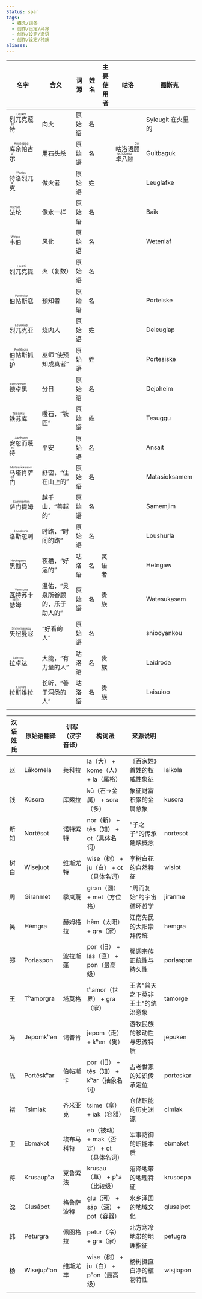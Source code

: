 ```yaml
---
Status: spar
tags:
  - 概念/词条
  - 创作/设定/异界
  - 创作/设定/造语
  - 创作/设定/种族
aliases:
---
```


| 名字                                         | 含义                | 词源  | 姓名  | 主要使用者 | 咕洛                                      | 图斯克           |
| ------------------------------------------ | ----------------- | --- | --- | ----- | --------------------------------------- | ------------- |
| <ruby>烈兀克蔑特<rt>Leukmet</rt></ruby>         | 向火                | 原始语 | 名   |       |                                         | Syleugit 在火里的 |
| <ruby>库佘帕古尔<rt>Kuuśepagur</rt></ruby>      | 用石头杀              | 原始语 | 名   |       | 咕洛语<ruby>顾卓八顾<rt>Guuchobagu</rt></ruby> | Guitbaguk     |
| <ruby>特洛烈兀克<rt>Tʰroleuk</rt></ruby>        | 做火者               | 原始语 | 姓   |       |                                         | Leuglafke     |
| <ruby>法坨<rt>Vatʰom</rt></ruby>             | 像水一样              | 原始语 | 名   |       |                                         | Baik          |
| <ruby>韦伯<rt>Wetpo</rt></ruby>              | 风化                | 原始语 | 名   |       |                                         | Wetenlaf      |
| <ruby>烈兀克提<rt>Leukti</rt></ruby>           | 火（复数）             | 原始语 | 名   |       |                                         |               |
| <ruby>伯帖斯寇<rt>Portēsko</rt></ruby>         | 预知者               | 原始语 | 名   |       |                                         | Porteiske     |
| <ruby>烈兀克亚<rt>Leukkiap</rt></ruby>         | 烧肉人               | 原始语 | 姓   |       |                                         | Deleugiap     |
| <ruby>伯帖斯抓护<rt>Portēsdrahū</rt></ruby>     | 巫师“使预知成真者”        | 原始语 | 姓   |       |                                         | Portesiske    |
| <ruby>德卓黑<rt>Detshohem</rt></ruby>         | 分日                | 原始语 | 名   |       |                                         | Dejoheim      |
| <ruby>铁苏库<rt>Teesuku</rt></ruby>           | 暖石，“铁匠”           | 原始语 | 姓   |       |                                         | Tesuggu       |
| <ruby>安忽而蔑特<rt>Aanhurmet</rt></ruby>       | 平安                | 原始语 | 名   |       |                                         | Ansait        |
| <ruby>马塔肖萨门<rt>Mataasioksaamen</rt></ruby> | 舒峦，“住在山上的”        | 原始语 | 名   |       |                                         | Matasioksamem |
| <ruby>萨门提姆<rt>Sammentim</rt></ruby>        | 越千山，“善越的”         | 原始语 | 名   |       |                                         | Samemjim      |
| <ruby>洛斯忽剌<rt>Looshurla</rt></ruby>        | 时路，“时间的路”         | 原始语 | 名   |       |                                         | Loushurla     |
| <ruby>黑伽乌<rt>Hedngawu</rt></ruby>          | 夜猫，“好运的”          | 咕洛语 | 名   | 灵语者   |                                         | Hetngaw       |
| <ruby>瓦特苏卡瑟姆<rt>Vatesukasem</rt></ruby>    | 温佑，“灵泉所眷顾的，乐于助人的” | 原始语 | 名   | 贵族    |                                         | Watesukasem   |
| <ruby>矢纽曼宼<rt>Shniomānkou</rt></ruby>      | “好看的人”            | 原始语 | 名   |       |                                         | sniooyankou   |
| <ruby>拉卓达<rt>Latroda</rt></ruby>           | 大能，“有力量的人”        | 咕洛语 | 名   | 贵族    |                                         | Laidroda      |
| <ruby>拉斯维拉<rt>Lasvira</rt>                 | 长听，“善于洞悉的人”       | 咕洛语 | 名   | 贵族    |                                         | Laisuioo      |
|                                            |                   |     |     |       |                                         |               |

 


| 汉语姓氏 | 原始语翻译      | 训写（汉字音译） | 构词法                          | 来源说明              |           |
| ---- | ---------- | -------- | ---------------------------- | ----------------- | --------- |
| 赵    | Lākomela   | 莱科拉      | lā（大） + kome（人） + la（属格）     | 《百家姓》首姓的权威性象征     | laikola   |
| 钱    | Kūsora     | 库索拉      | kū（石→金属） + sora（多）           | 象征财富积累的金属意象       | kusora    |
| 新知   | Nortēsot   | 诺特索特     | nor（新） + tēs（知） + ot（具体名词）   | "子之子"的传承延续概念      | nortesot  |
| 树白   | Wisejuot   | 维斯尤特     | wise（树） + ju（白） + ot（具体名词）   | 李树白花的自然特征         | wisiot    |
| 周    | Giranmet   | 季岚蔑      | giran（圆） + met（方位格）          | "周而复始"的宇宙循环哲学     | jiranme   |
| 吴    | Hēmgra     | 赫姆格拉     | hēm（太阳） + gra（家）             | 江南先民的太阳崇拜传统       | hemgra    |
| 郑    | Porlaspon  | 波拉斯蓬     | por（旧） + las（直） + pon（最高级）   | 强调宗族正统性与持久性       | porlaspon |
| 王    | Tʰamorgra  | 塔莫格      | tʰamor（世界） + gra（家）          | 王者"普天之下莫非王土"的统治意象 | tamorge   |
| 冯    | Jepomkʰen  | 谒普肯      | jepom（走） + kʰen（狗）           | 游牧民族的移动性与忠诚特质     | jepuken   |
| 陈    | Portēskʰar | 伯帖斯卡     | por（旧） + tēs（知） + kʰar（抽象名词） | 古老世家的知识传承定位       | porteskar |
| 褚    | Tsimiak    | 齐米亚克     | tsime（拿） + iak（容器）           | 仓储职能的历史渊源         | cimiak    |
| 卫    | Ebmakot    | 埃布马科特    | eb（被动） + mak（否定） + ot（具体名词）  | 军事防御的职能本质         | ebmaket   |
| 蒋    | Krusaupʰa  | 克鲁索法     | krusau（草） + pʰa（比较级）         | 沼泽地带的地理特征         | krusoopa  |
| 沈    | Glusāpot   | 格鲁萨波特    | glu（河） + sāp（深） + pot（容器）    | 水乡泽国的地域文化         | glusaipot |
| 韩    | Peturgra   | 佩图格拉     | petur（冷） + gra（家）            | 北方寒冷地带的地理指征       | petugra   |
| 杨    | Wisejupʰon | 维斯尤丰     | wise（树） + ju（白） + pʰon（最高级）  | 杨树挺直白净的植物特性       | wisjiopon |
|      |            |          |                              |                   |           |
